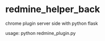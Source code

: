 # redmine_helper_back
chrome plugin server side with python flask

usage:
  python redmine_plugin.py
